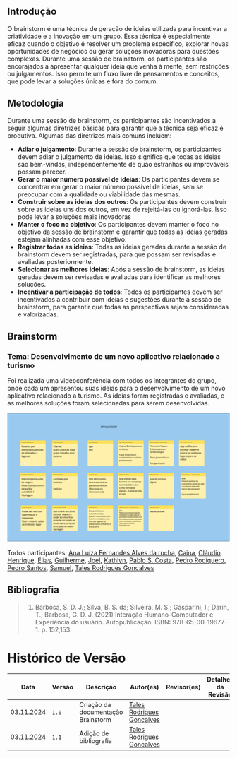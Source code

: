 ## Introdução
O brainstorm é uma técnica de geração de ideias utilizada para incentivar a criatividade e a inovação em um grupo. Essa técnica é especialmente eficaz quando o objetivo é resolver um problema específico, explorar novas oportunidades de negócios ou gerar soluções inovadoras para questões complexas. Durante uma sessão de brainstorm, os participantes são encorajados a apresentar qualquer ideia que venha à mente, sem restrições ou julgamentos. Isso permite um fluxo livre de pensamentos e conceitos, que pode levar a soluções únicas e fora do comum.

## Metodologia

Durante uma sessão de brainstorm, os participantes são incentivados a seguir algumas diretrizes básicas para garantir que a técnica seja eficaz e produtiva. Algumas das diretrizes mais comuns incluem:

- **Adiar o julgamento**: Durante a sessão de brainstorm, os participantes devem adiar o julgamento de ideias. Isso significa que todas as ideias são bem-vindas, independentemente de quão estranhas ou improváveis possam parecer.
- **Gerar o maior número possível de ideias**: Os participantes devem se concentrar em gerar o maior número possível de ideias, sem se preocupar com a qualidade ou viabilidade das mesmas.
- **Construir sobre as ideias dos outros**: Os participantes devem construir sobre as ideias uns dos outros, em vez de rejeitá-las ou ignorá-las. Isso pode levar a soluções mais inovadoras
- **Manter o foco no objetivo**: Os participantes devem manter o foco no objetivo da sessão de brainstorm e garantir que todas as ideias geradas estejam alinhadas com esse objetivo.
- **Registrar todas as ideias**: Todas as ideias geradas durante a sessão de brainstorm devem ser registradas, para que possam ser revisadas e avaliadas posteriormente.
- **Selecionar as melhores ideias**: Após a sessão de brainstorm, as ideias geradas devem ser revisadas e avaliadas para identificar as melhores soluções.
- **Incentivar a participação de todos**: Todos os participantes devem ser incentivados a contribuir com ideias e sugestões durante a sessão de brainstorm, para garantir que todas as perspectivas sejam consideradas e valorizadas.

## Brainstorm

### Tema: Desenvolvimento de um novo aplicativo relacionado a turismo

Foi realizada uma videoconferência com todos os integrantes do grupo, onde cada um apresentou suas ideias para o desenvolvimento de um novo aplicativo relacionado a turismo. As ideias foram registradas e avaliadas, e as melhores soluções foram selecionadas para serem desenvolvidas.

![Brainstorm](assets/brainStorm/Brainstorm.png)

Todos participantes:
[Ana Luíza Fernandes Alves da rocha][AnaGH],
[Caina][CainaGH],
[Cláudio Henrique][ClaudioGH],
[Elias][EliasGH],
[Guilherme][GuilhermeGH],
[Joel][JoelGH],
[Kathlyn][KathlynGH],
[Pablo S. Costa][PabloGH],
[Pedro Rodiquero][PedroRGH],
[Pedro Santos][PedroPGH],
[Samuel][SamuelGH],
[Tales Rodrigues Goncalves][TalesGH]

## Bibliografia

> 1. Barbosa, S. D. J.; Silva, B. S. da; Silveira, M. S.; Gasparini, I.; Darin, T.; Barbosa, G. D. J. (2021) Interação Humano-Computador e Experiência do usuário. Autopublicação. ISBN: 978-65-00-19677-1. p. 152,153.


# Histórico de Versão
| Data       | Versão | Descrição                         | Autor(es)                            | Revisor(es) | Detalhes da Revisão|
|------------|--------|-----------------------------------|--------------------------------------| :---: |:---:|
| 03.11.2024 | `1.0`    | Criação da documentação Brainstorm | [Tales Rodrigues Goncalves][TalesGH] | |  |
| 03.11.2024 | `1.1`    | Adição de bibliografia            | [Tales Rodrigues Goncalves][TalesGH] | |  |

[AnaGH]: https://github.com/analufernanndess
[CainaGH]: https://github.com/freitasc
[ClaudioGH]: https://github.com/claudiohsc
[EliasGH]: https://github.com/EliasOliver21
[GuilhermeGH]: https://github.com/gmeister18
[JoelGH]: https://github.com/JoelSRangel
[KathlynGH]: https://github.com/klmurussi
[PabloGH]: https://github.com/pabloheika
[PedroRGH]: https://github.com/pedro-rodiguero
[PedroPGH]: https://github.com/Pedrin0030
[SamuelGH]: https://github.com/samuelalvess
[TalesGH]: https://github.com/TalesRG
